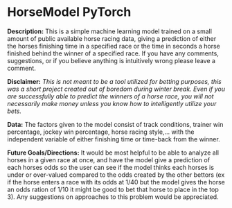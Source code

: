 # HorseModel PyTorch

**Description:** This is a simple machine learning model trained on a small amount of public available horse racing data, giving a prediction of either the horses finishing time in a specified race or the time in seconds a horse finished behind the winner of a specified race. If you have any comments, suggestions, or if you believe anything is intuitively wrong please leave a comment.

**Disclaimer:** *This is not meant to be a tool utilized for betting purposes, this was a short project created out of boredom during winter break. Even if you are successfully able to predict the winners of a horse race, you will not necessarily make money unless you know how to intelligently utilize your bets.*

**Data:** The factors given to the model consist of track conditions, trainer win percentage, jockey win percentage, horse racing style,... with the independent variable of either finishing time or time-back from the winner. 

**Future Goals/Directions:** It would be most helpful to be able to analyze all horses in a given race at once, and have the model give a prediction of each horses odds so the user can see if the model thinks each horses is under or over-valued compared to the odds created by the other bettors (ex if the horse enters a race with its odds at 1/40 but the model gives the horse an odds ration of 1/10 it might be good to bet that horse to place in the top 3). Any suggestions on approaches to this problem would be appreciated.

